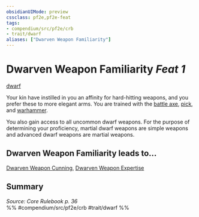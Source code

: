 ```yaml
---
obsidianUIMode: preview
cssclass: pf2e,pf2e-feat
tags:
- compendium/src/pf2e/crb
- trait/dwarf
aliases: ["Dwarven Weapon Familiarity"]
---
```

# Dwarven Weapon Familiarity  *Feat 1*  
[dwarf](../../rules/traits/dwarf.md)  


Your kin have instilled in you an affinity for hard-hitting weapons, and you prefer these to more elegant arms. You are trained with the [battle axe](../equipment/items/battle-axe.md), [pick](../equipment/items/pick.md), and [warhammer](../equipment/items/warhammer.md).

You also gain access to all uncommon dwarf weapons. For the purpose of determining your proficiency, martial dwarf weapons are simple weapons and advanced dwarf weapons are martial weapons.

## Dwarven Weapon Familiarity leads to...

[Dwarven Weapon Cunning](dwarven-weapon-cunning.md), [Dwarven Weapon Expertise](dwarven-weapon-expertise.md)

## Summary

*Source: Core Rulebook p. 36*  
%% #compendium/src/pf2e/crb #trait/dwarf %%